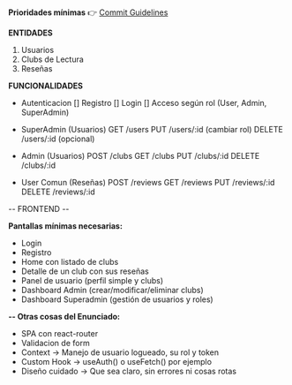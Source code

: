 **Prioridades mínimas**
👉 [Commit Guidelines](./commits-guideline.md)

**ENTIDADES**
1. Usuarios
2. Clubs de Lectura
3. Reseñas

**FUNCIONALIDADES**
- Autenticacion
[] Registro
[] Login
[] Acceso según rol (User, Admin, SuperAdmin)

- SuperAdmin (Usuarios)
GET /users
PUT /users/:id (cambiar rol)
DELETE /users/:id (opcional)

- Admin (Usuarios)
POST /clubs
GET /clubs
PUT /clubs/:id
DELETE /clubs/:id

- User Comun (Reseñas)
POST /reviews
GET /reviews
PUT /reviews/:id
DELETE /reviews/:id


-- FRONTEND --

**Pantallas mínimas necesarias:**

* Login
* Registro
* Home con listado de clubs
* Detalle de un club con sus reseñas
* Panel de usuario (perfil simple y clubs)
* Dashboard Admin (crear/modificar/eliminar clubs)
* Dashboard Superadmin (gestión de usuarios y roles)


**-- Otras cosas del Enunciado:**
* SPA con react-router
* Validacion de form
* Context  ->  Manejo de usuario logueado, su rol y token
* Custom Hook  ->  useAuth() o useFetch() por ejemplo
* Diseño cuidado  ->  	Que sea claro, sin errores ni cosas rotas